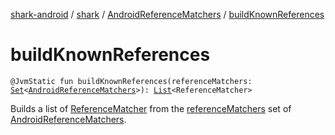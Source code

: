 [shark-android](../../index.md) / [shark](../index.md) / [AndroidReferenceMatchers](index.md) / [buildKnownReferences](./build-known-references.md)

# buildKnownReferences

`@JvmStatic fun buildKnownReferences(referenceMatchers: `[`Set`](https://kotlinlang.org/api/latest/jvm/stdlib/kotlin.collections/-set/index.html)`<`[`AndroidReferenceMatchers`](index.md)`>): `[`List`](https://kotlinlang.org/api/latest/jvm/stdlib/kotlin.collections/-list/index.html)`<ReferenceMatcher>`

Builds a list of [ReferenceMatcher](#) from the [referenceMatchers](build-known-references.md#shark.AndroidReferenceMatchers.Companion$buildKnownReferences(kotlin.collections.Set((shark.AndroidReferenceMatchers)))/referenceMatchers) set of
[AndroidReferenceMatchers](index.md).

